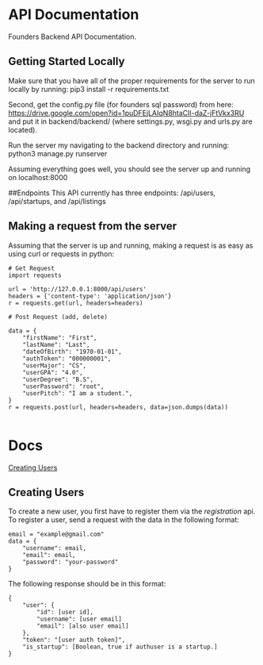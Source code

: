 # API Documentation

Founders Backend API Documentation.

## Getting Started Locally
Make sure that you have all of the proper requirements for the server to run locally by running:
pip3 install -r requirements.txt

Second, get the config.py file (for founders sql password) from here:
https://drive.google.com/open?id=1puDFEjLAIqN8htaCIl-daZ-jFtVkx3RU
and put it in backend/backend/ (where settings.py, wsgi.py and urls.py are located).

Run the server my navigating to the backend directory and running:
python3 manage.py runserver

Assuming everything goes well, you should see the server up and running on
localhost:8000

##Endpoints
This API currently has three endpoints:
/api/users, /api/startups, and /api/listings

## Making a request from the server
Assuming that the server is up and running, making a request is as easy as using curl or requests in python:
```angular2html
# Get Request
import requests

url = 'http://127.0.0.1:8000/api/users'
headers = {'content-type': 'application/json'}
r = requests.get(url, headers=headers)

# Post Request (add, delete)

data = {
    "firstName": "First",
    "lastName": "Last",
    "dateOfBirth": "1970-01-01",
    "authToken": "000000001",
    "userMajor": "CS",
    "userGPA": "4.0",
    "userDegree": "B.S",
    "userPassword": "root",
    "userPitch": "I am a student.",
}
r = requests.post(url, headers=headers, data=json.dumps(data))
 
```
# Docs
[Creating Users](#creating-users)

## Creating Users
To create a new user, you first have to register them via the <i>registration</i> api.
To register a user, send a request with the data in the following format:
```angular2html
email = "example@gmail.com"
data = {
    "username": email,
    "email": email,
    "password": "your-password"
}
```
The following response should be in this format:
```angular2html
{
    "user": {
        "id": [user id],
        "username": [user email]
        "email": [also user email]
    },
    "token": "[user auth token]",
    "is_startup": [Boolean, true if authuser is a startup.]
}
```